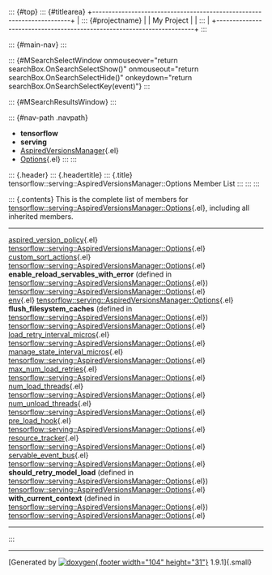 ::: {#top}
::: {#titlearea}
+-----------------------------------------------------------------------+
| ::: {#projectname}                                                    |
| My Project                                                            |
| :::                                                                   |
+-----------------------------------------------------------------------+
:::

::: {#main-nav}
:::

::: {#MSearchSelectWindow onmouseover="return searchBox.OnSearchSelectShow()" onmouseout="return searchBox.OnSearchSelectHide()" onkeydown="return searchBox.OnSearchSelectKey(event)"}
:::

::: {#MSearchResultsWindow}
:::

::: {#nav-path .navpath}
-   **tensorflow**
-   **serving**
-   [AspiredVersionsManager](classtensorflow_1_1serving_1_1AspiredVersionsManager.html){.el}
-   [Options](structtensorflow_1_1serving_1_1AspiredVersionsManager_1_1Options.html){.el}
:::
:::

::: {.header}
::: {.headertitle}
::: {.title}
tensorflow::serving::AspiredVersionsManager::Options Member List
:::
:::
:::

::: {.contents}
This is the complete list of members for
[tensorflow::serving::AspiredVersionsManager::Options](structtensorflow_1_1serving_1_1AspiredVersionsManager_1_1Options.html){.el},
including all inherited members.

  -------------------------------------------------------------------------------------------------------------------------------------------------------------------------------------------- ------------------------------------------------------------------------------------------------------------------------------------ --
  [aspired\_version\_policy](structtensorflow_1_1serving_1_1AspiredVersionsManager_1_1Options.html#a921d700e38f7e4f6add9288beb0506e5){.el}                                                     [tensorflow::serving::AspiredVersionsManager::Options](structtensorflow_1_1serving_1_1AspiredVersionsManager_1_1Options.html){.el}   
  [custom\_sort\_actions](structtensorflow_1_1serving_1_1AspiredVersionsManager_1_1Options.html#a68dce64ddf3bec5995ad7161c03efdb9){.el}                                                        [tensorflow::serving::AspiredVersionsManager::Options](structtensorflow_1_1serving_1_1AspiredVersionsManager_1_1Options.html){.el}   
  **enable\_reload\_servables\_with\_error** (defined in [tensorflow::serving::AspiredVersionsManager::Options](structtensorflow_1_1serving_1_1AspiredVersionsManager_1_1Options.html){.el})   [tensorflow::serving::AspiredVersionsManager::Options](structtensorflow_1_1serving_1_1AspiredVersionsManager_1_1Options.html){.el}   
  [env](structtensorflow_1_1serving_1_1AspiredVersionsManager_1_1Options.html#a8f08cac3875a829ae408727f852269e7){.el}                                                                          [tensorflow::serving::AspiredVersionsManager::Options](structtensorflow_1_1serving_1_1AspiredVersionsManager_1_1Options.html){.el}   
  **flush\_filesystem\_caches** (defined in [tensorflow::serving::AspiredVersionsManager::Options](structtensorflow_1_1serving_1_1AspiredVersionsManager_1_1Options.html){.el})                [tensorflow::serving::AspiredVersionsManager::Options](structtensorflow_1_1serving_1_1AspiredVersionsManager_1_1Options.html){.el}   
  [load\_retry\_interval\_micros](structtensorflow_1_1serving_1_1AspiredVersionsManager_1_1Options.html#ad44f1e8c79d9b60cc87bd616b2f02169){.el}                                                [tensorflow::serving::AspiredVersionsManager::Options](structtensorflow_1_1serving_1_1AspiredVersionsManager_1_1Options.html){.el}   
  [manage\_state\_interval\_micros](structtensorflow_1_1serving_1_1AspiredVersionsManager_1_1Options.html#a60e52c6ea540f1a1bfad9a8987699684){.el}                                              [tensorflow::serving::AspiredVersionsManager::Options](structtensorflow_1_1serving_1_1AspiredVersionsManager_1_1Options.html){.el}   
  [max\_num\_load\_retries](structtensorflow_1_1serving_1_1AspiredVersionsManager_1_1Options.html#a2d3ca06a39d39b03efd513250ce1cf89){.el}                                                      [tensorflow::serving::AspiredVersionsManager::Options](structtensorflow_1_1serving_1_1AspiredVersionsManager_1_1Options.html){.el}   
  [num\_load\_threads](structtensorflow_1_1serving_1_1AspiredVersionsManager_1_1Options.html#aae4c93fdb83f2538e44df55f3669d38e){.el}                                                           [tensorflow::serving::AspiredVersionsManager::Options](structtensorflow_1_1serving_1_1AspiredVersionsManager_1_1Options.html){.el}   
  [num\_unload\_threads](structtensorflow_1_1serving_1_1AspiredVersionsManager_1_1Options.html#a6c54dcb0499ef952eca4fdb364aa4859){.el}                                                         [tensorflow::serving::AspiredVersionsManager::Options](structtensorflow_1_1serving_1_1AspiredVersionsManager_1_1Options.html){.el}   
  [pre\_load\_hook](structtensorflow_1_1serving_1_1AspiredVersionsManager_1_1Options.html#ac16d5d89359873e7004b4a64c2c54a4f){.el}                                                              [tensorflow::serving::AspiredVersionsManager::Options](structtensorflow_1_1serving_1_1AspiredVersionsManager_1_1Options.html){.el}   
  [resource\_tracker](structtensorflow_1_1serving_1_1AspiredVersionsManager_1_1Options.html#a68571485293a22013658ecaff027b0a1){.el}                                                            [tensorflow::serving::AspiredVersionsManager::Options](structtensorflow_1_1serving_1_1AspiredVersionsManager_1_1Options.html){.el}   
  [servable\_event\_bus](structtensorflow_1_1serving_1_1AspiredVersionsManager_1_1Options.html#ac021adf80573b8c2e0c61688b43f6130){.el}                                                         [tensorflow::serving::AspiredVersionsManager::Options](structtensorflow_1_1serving_1_1AspiredVersionsManager_1_1Options.html){.el}   
  **should\_retry\_model\_load** (defined in [tensorflow::serving::AspiredVersionsManager::Options](structtensorflow_1_1serving_1_1AspiredVersionsManager_1_1Options.html){.el})               [tensorflow::serving::AspiredVersionsManager::Options](structtensorflow_1_1serving_1_1AspiredVersionsManager_1_1Options.html){.el}   
  **with\_current\_context** (defined in [tensorflow::serving::AspiredVersionsManager::Options](structtensorflow_1_1serving_1_1AspiredVersionsManager_1_1Options.html){.el})                   [tensorflow::serving::AspiredVersionsManager::Options](structtensorflow_1_1serving_1_1AspiredVersionsManager_1_1Options.html){.el}   
  -------------------------------------------------------------------------------------------------------------------------------------------------------------------------------------------- ------------------------------------------------------------------------------------------------------------------------------------ --
:::

------------------------------------------------------------------------

[Generated by [![doxygen](doxygen.svg){.footer width="104"
height="31"}](https://www.doxygen.org/index.html) 1.9.1]{.small}
